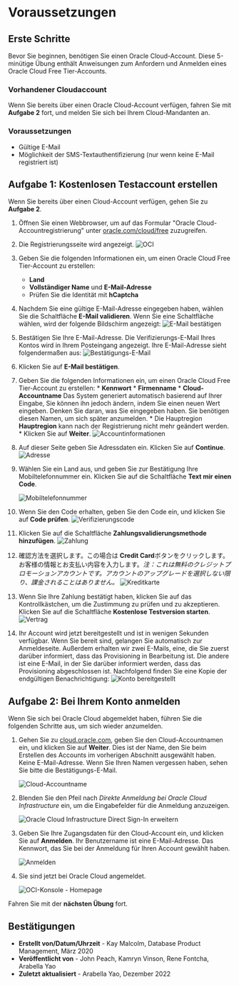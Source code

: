 # Voraussetzungen

## Erste Schritte

Bevor Sie beginnen, benötigen Sie einen Oracle Cloud-Account. Diese 5-minütige Übung enthält Anweisungen zum Anfordern und Anmelden eines Oracle Cloud Free Tier-Accounts.

### Vorhandener Cloudaccount

Wenn Sie bereits über einen Oracle Cloud-Account verfügen, fahren Sie mit **Aufgabe 2** fort, und melden Sie sich bei Ihrem Cloud-Mandanten an.

### Voraussetzungen

*   Gültige E-Mail
*   Möglichkeit der SMS-Textauthentifizierung (nur wenn keine E-Mail registriert ist)

## Aufgabe 1: Kostenlosen Testaccount erstellen

Wenn Sie bereits über einen Cloud-Account verfügen, gehen Sie zu **Aufgabe 2**.

1.  Öffnen Sie einen Webbrowser, um auf das Formular "Oracle Cloud-Accountregistrierung" unter [oracle.com/cloud/free](https://signup.cloud.oracle.com) zuzugreifen.
    
2.  Die Registrierungsseite wird angezeigt. ![OCI](./images/ja-jp-cloud-infrastructure.png " ")
    
3.  Geben Sie die folgenden Informationen ein, um einen Oracle Cloud Free Tier-Account zu erstellen:
    
    *   **Land**
    *   **Vollständiger Name** und **E-Mail-Adresse**
    *   Prüfen Sie die Identität mit **hCaptcha**
4.  Nachdem Sie eine gültige E-Mail-Adresse eingegeben haben, wählen Sie die Schaltfläche **E-Mail validieren**. Wenn Sie eine Schaltfläche wählen, wird der folgende Bildschirm angezeigt: ![E-Mail bestätigen](./images/ja-jp-verify-email.png " ")
    
5.  Bestätigen Sie Ihre E-Mail-Adresse. Die Verifizierungs-E-Mail Ihres Kontos wird in Ihrem Posteingang angezeigt. Ihre E-Mail-Adresse sieht folgendermaßen aus: ![Bestätigungs-E-Mail](./images/verification-mail.png " ")
    
6.  Klicken Sie auf **E-Mail bestätigen**.
    
7.  Geben Sie die folgenden Informationen ein, um einen Oracle Cloud Free Tier-Account zu erstellen: \* **Kennwort** \* **Firmenname** \* **Cloud-Accountname** Das System generiert automatisch basierend auf Ihrer Eingabe, Sie können ihn jedoch ändern, indem Sie einen neuen Wert eingeben. Denken Sie daran, was Sie eingegeben haben. Sie benötigen diesen Namen, um sich später anzumelden. \* Die Hauptregion **Hauptregion** kann nach der Registrierung nicht mehr geändert werden. \* Klicken Sie auf **Weiter**. ![Accountinformationen](./images/ja-jp-account-info.png " ")
    
8.  Auf dieser Seite geben Sie Adressdaten ein. Klicken Sie auf **Continue**. ![Adresse](./images/ja-jp-free-tier-address.png " ")
    
9.  Wählen Sie ein Land aus, und geben Sie zur Bestätigung Ihre Mobiltelefonnummer ein. Klicken Sie auf die Schaltfläche **Text mir einen Code**.
    
    ![Mobiltelefonnummer](./images/ja-jp-free-tier-address-2.png " ")
    
10.  Wenn Sie den Code erhalten, geben Sie den Code ein, und klicken Sie auf **Code prüfen**. ![Verifizierungscode](./images/ja-jp-free-tier-address-4.png " ")
    
11.  Klicken Sie auf die Schaltfläche **Zahlungsvalidierungsmethode hinzufügen**. ![Zahlung](./images/ja-jp-free-tier-payment-1.png " ")
    
12.  確認方法を選択します。この場合は **Credit Card**ボタンをクリックします。お客様の情報とお支払い内容を入力します。_注：これは無料のクレジットプロモーションアカウントです。アカウントのアップグレードを選択しない限り、課金されることはありません。_ ![Kreditkarte](./images/ja-jp-free-tier-payment-2.png " ")
    
13.  Wenn Sie Ihre Zahlung bestätigt haben, klicken Sie auf das Kontrollkästchen, um die Zustimmung zu prüfen und zu akzeptieren. Klicken Sie auf die Schaltfläche **Kostenlose Testversion starten**. ![Vertrag](./images/ja-jp-free-tier-agreement.png " ")
    
14.  Ihr Account wird jetzt bereitgestellt und ist in wenigen Sekunden verfügbar. Wenn Sie bereit sind, gelangen Sie automatisch zur Anmeldeseite. Außerdem erhalten wir zwei E-Mails, eine, die Sie zuerst darüber informiert, dass das Provisioning in Bearbeitung ist. Die andere ist eine E-Mail, in der Sie darüber informiert werden, dass das Provisioning abgeschlossen ist. Nachfolgend finden Sie eine Kopie der endgültigen Benachrichtigung: ![Konto bereitgestellt](./images/account-provisioned.png " ")
    

## Aufgabe 2: Bei Ihrem Konto anmelden

Wenn Sie sich bei Oracle Cloud abgemeldet haben, führen Sie die folgenden Schritte aus, um sich wieder anzumelden.

1.  Gehen Sie zu [cloud.oracle.com](https://cloud.oracle.com), geben Sie den Cloud-Accountnamen ein, und klicken Sie auf **Weiter**. Dies ist der Name, den Sie beim Erstellen des Accounts im vorherigen Abschnitt ausgewählt haben. Keine E-Mail-Adresse. Wenn Sie Ihren Namen vergessen haben, sehen Sie bitte die Bestätigungs-E-Mail.
    
    ![Cloud-Accountname](./images/ja-jp-cloud-oracle.png " ")
    
2.  Blenden Sie den Pfeil nach _Direkte Anmeldung bei Oracle Cloud Infrastructure_ ein, um die Eingabefelder für die Anmeldung anzuzeigen.
    
    ![Oracle Cloud Infrastructure Direct Sign-In erweitern](./images/cloud-login-tenant.png " ")
    
3.  Geben Sie Ihre Zugangsdaten für den Cloud-Account ein, und klicken Sie auf **Anmelden**. Ihr Benutzername ist eine E-Mail-Adresse. Das Kennwort, das Sie bei der Anmeldung für Ihren Account gewählt haben.
    
    ![Anmelden](./images/oci-signin.png " ")
    
4.  Sie sind jetzt bei Oracle Cloud angemeldet.
    
    ![OCI-Konsole - Homepage](https://oracle-livelabs.github.io/common/images/console/ja-jp-home-page.png " ")
    

Fahren Sie mit der **nächsten Übung** fort.

## Bestätigungen

*   **Erstellt von/Datum/Uhrzeit** - Kay Malcolm, Database Product Management, März 2020
*   **Veröffentlicht von** - John Peach, Kamryn Vinson, Rene Fontcha, Arabella Yao
*   **Zuletzt aktualisiert** - Arabella Yao, Dezember 2022